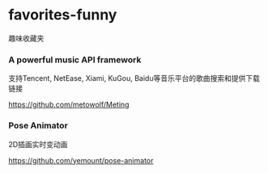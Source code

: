 # favorites-funny
趣味收藏夹

### A powerful music API framework

支持Tencent, NetEase, Xiami, KuGou, Baidu等音乐平台的歌曲搜索和提供下载链接

https://github.com/metowolf/Meting

### Pose Animator

2D插画实时变动画

https://github.com/yemount/pose-animator
